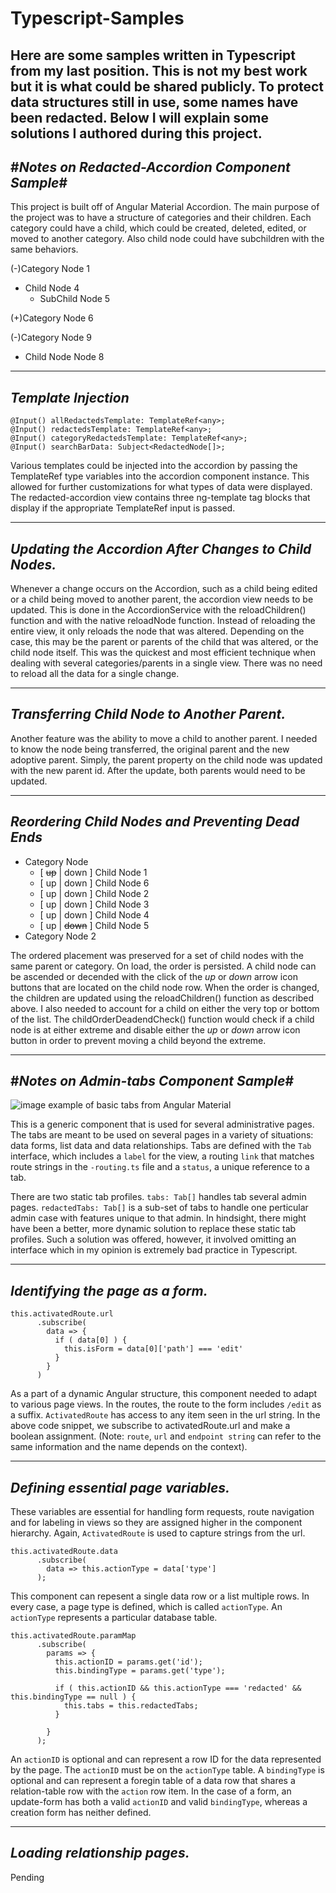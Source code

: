 # Typescript-Samples
Here are some samples written in Typescript from my last position. This is not my best work but it is what could be shared publicly. To protect data structures still in use, some names have been redacted. Below I will explain some solutions I authored during this project.
------------------------------------------------
#*Notes on Redacted-Accordion Component Sample*#
------------------------------------------------
This project is built off of Angular Material Accordion. The main purpose of the project was to have a structure of categories and their children. Each category could have 
a child, which could be created, deleted, edited, or moved to another category. Also child node could have subchildren with the same behaviors.

(-)Category Node 1
  - Child Node 4
    - SubChild Node 5

(+)Category Node 6

(-)Category Node 9
  - Child Node Node 8

--------------------
*Template Injection*
--------------------
  ```
  @Input() allRedactedsTemplate: TemplateRef<any>;
  @Input() redactedsTemplate: TemplateRef<any>;
  @Input() categoryRedactedsTemplate: TemplateRef<any>;
  @Input() searchBarData: Subject<RedactedNode[]>;
  ```

Various templates could be injected into the accordion by passing the TemplateRef type variables into the accordion component instance. This allowed for further customizations 
for what types of data were displayed. The redacted-accordion view contains three ng-template tag blocks that display if the appropriate TemplateRef input is passed. 

------------------------------------------------------
*Updating the Accordion After Changes to Child Nodes.*
------------------------------------------------------
Whenever a change occurs on the Accordion, such as a child being edited or a child being moved to another parent, the accordion view needs to be updated. This is done in the 
AccordionService with the reloadChildren() function and with the native reloadNode function. Instead of reloading the entire view, it only reloads the node that was altered. 
Depending on the case, this may be the parent or parents of the child that was altered, or the child node itself. This was the quickest and most efficient technique when 
dealing with several categories/parents in a single view. There was no need to reload all the data for a single change.


------------------------------------------------------
*Transferring Child Node to Another Parent.*
------------------------------------------------------
Another feature was the ability to move a child to another parent. I needed to know the node being transferred, the original parent and the new adoptive parent. Simply, the parent property on the child node was updated with the new parent id. After the update, both parents would need to be updated.

------------------------------------------------------
*Reordering Child Nodes and Preventing Dead Ends*
------------------------------------------------------

- Category Node
  - [ ~~up~~ | down ] Child Node 1
  - [ up | down ] Child Node 6
  - [ up | down ] Child Node 2
  - [ up | down ] Child Node 3
  - [ up | down ] Child Node 4
  - [ up | ~~down~~ ] Child Node 5
- Category Node 2

The ordered placement was preserved for a set of child nodes with the same parent or category. On load, the order is persisted. A child node can be ascended or decended with the click of the *up* or *down* arrow icon buttons that are located on the child node row. When the order is changed, the children are updated using the reloadChildren() function as described above. I also needed to account for a child on either the very top or bottom of the list. The childOrderDeadendCheck() function would check if a child node is at either extreme and disable either the *up* or *down* arrow icon button in order to prevent moving a child beyond the extreme.

------------------------------------------------
#*Notes on Admin-tabs Component Sample*#
------------------------------------------------

![image](https://user-images.githubusercontent.com/8867874/130508194-80139efe-9ab4-407c-b591-72936acd27fb.png)
example of basic tabs from Angular Material

This is a generic component that is used for several administrative pages. The tabs are meant to be used on several pages in a variety of situations: data forms, list data and data relationships. Tabs are defined with the `Tab` interface, which includes a `label` for the view, a routing `link` that matches route strings in the `-routing.ts` file and a `status`, a unique reference to a tab.

There are two static tab profiles.
`tabs: Tab[]` handles tab several admin pages.
`redactedTabs: Tab[]` is a sub-set of tabs to handle one perticular admin case with features unique to that admin.
In hindsight, there might have been a better, more dynamic solution to replace these static tab profiles. Such a solution was offered, however, it involved omitting an interface which in my opinion is extremely bad practice in Typescript.

------------------------------------------------------
*Identifying the page as a form.*
------------------------------------------------------
```
this.activatedRoute.url
      .subscribe(
        data => {
          if ( data[0] ) {
            this.isForm = data[0]['path'] === 'edit'
          }
        }
      )
```

As a part of a dynamic Angular structure, this component needed to adapt to various page views. In the routes, the route to the form includes `/edit` as a suffix. `ActivatedRoute` has access to any item seen in the url string. In the above code snippet, we subscribe to activatedRoute.url and make a boolean assignment.
(Note: `route`, `url` and `endpoint string` can refer to the same information and the name depends on the context). 

------------------------------------------------------
*Defining essential page variables.*
------------------------------------------------------
These variables are essential for handling form requests, route navigation and for labeling in views so they are assigned higher in the component hierarchy. Again, `ActivatedRoute` is used to capture strings from the url.
```
this.activatedRoute.data
      .subscribe(
        data => this.actionType = data['type']
      );

```
This component can repesent a single data row or a list multiple rows. In every case, a page type is defined, which is called `actionType`. An `actionType` represents a particular database table.

```
this.activatedRoute.paramMap
      .subscribe(
        params => {
          this.actionID = params.get('id');
          this.bindingType = params.get('type');

          if ( this.actionID && this.actionType === 'redacted' && this.bindingType == null ) {
            this.tabs = this.redactedTabs;
          }

        }
      );
```

An `actionID` is optional and can represent a row ID for the data represented by the page. The `actionID` must be on the `actionType` table.
A `bindingType` is optional and can represent a foregin table of a data row that shares a relation-table row with the `action` row item.
In the case of a form, an update-form has both a valid `actionID` and valid `bindingType`, whereas a creation form has neither defined.

------------------------------------------------------
*Loading relationship pages.*
------------------------------------------------------
Pending

